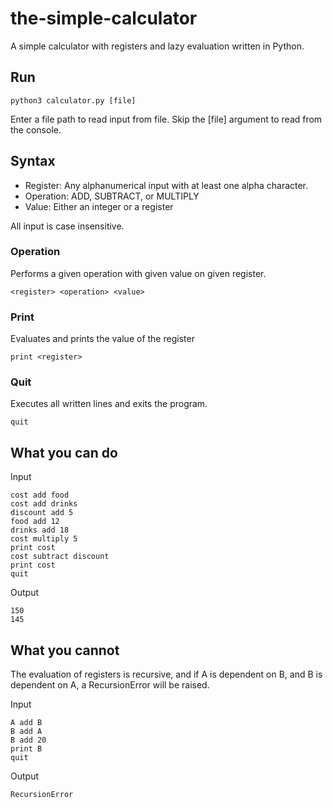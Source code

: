 # the-simple-calculator
A simple calculator with registers and lazy evaluation written in Python.


## Run

```
python3 calculator.py [file]
```

Enter a file path to read input from file. Skip the [file] argument to read from the console.

## Syntax

* Register: Any alphanumerical input with at least one alpha character.
* Operation: ADD, SUBTRACT, or MULTIPLY
* Value: Either an integer or a register

All input is case insensitive.

### Operation
Performs a given operation with given value on given register.
```
<register> <operation> <value>
```

### Print
Evaluates and prints the value of the register
```
print <register>
```

### Quit
Executes all written lines and exits the program.
```
quit
```

## What you can do

Input
```
cost add food
cost add drinks
discount add 5
food add 12
drinks add 18
cost multiply 5
print cost
cost subtract discount
print cost
quit
```
Output
```
150
145
```

## What you cannot

The evaluation of registers is recursive, and if A is dependent on B, and B is dependent on A, a RecursionError will be raised.

Input
```
A add B
B add A
B add 20
print B
quit
```
Output
```
RecursionError
```

